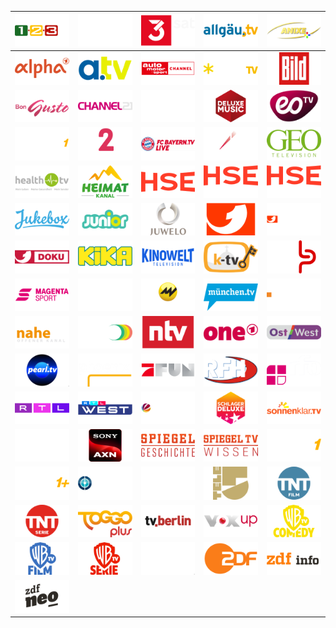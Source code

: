 | ![](https://raw.githubusercontent.com/RevGear/logo/master/Countries/DE/123tv.png) | ![](https://raw.githubusercontent.com/RevGear/logo/master/Countries/DE/13thStreet.png) | ![](https://raw.githubusercontent.com/RevGear/logo/master/Countries/DE/3sat.png) | ![](https://raw.githubusercontent.com/RevGear/logo/master/Countries/DE/AllgauTV.png) | ![](https://raw.githubusercontent.com/RevGear/logo/master/Countries/DE/AnixePlus.png) | 
|:---:|:---:|:---:|:---:|:---:| 
| ![](https://raw.githubusercontent.com/RevGear/logo/master/Countries/DE/ARDalpha.png) | ![](https://raw.githubusercontent.com/RevGear/logo/master/Countries/DE/atv.png) | ![](https://raw.githubusercontent.com/RevGear/logo/master/Countries/DE/AutoMotorundSport.png) | ![](https://raw.githubusercontent.com/RevGear/logo/master/Countries/DE/BibelTV.png) | ![](https://raw.githubusercontent.com/RevGear/logo/master/Countries/DE/Bild.png) | 
| ![](https://raw.githubusercontent.com/RevGear/logo/master/Countries/DE/BonGusto.png) | ![](https://raw.githubusercontent.com/RevGear/logo/master/Countries/DE/Channel21.png) | ![](https://raw.githubusercontent.com/RevGear/logo/master/Countries/DE/DasErste.png) | ![](https://raw.githubusercontent.com/RevGear/logo/master/Countries/DE/DeluxeMusic.png) | ![](https://raw.githubusercontent.com/RevGear/logo/master/Countries/DE/eoTV.png) | 
| ![](https://raw.githubusercontent.com/RevGear/logo/master/Countries/DE/eSports1.png) | ![](https://raw.githubusercontent.com/RevGear/logo/master/Countries/DE/Eurosport2Xtra.png) | ![](https://raw.githubusercontent.com/RevGear/logo/master/Countries/DE/FCBayernTV.png) | ![](https://raw.githubusercontent.com/RevGear/logo/master/Countries/DE/Folx.png) | ![](https://raw.githubusercontent.com/RevGear/logo/master/Countries/DE/GeoTV.png) | 
| ![](https://raw.githubusercontent.com/RevGear/logo/master/Countries/DE/HealthTV.png) | ![](https://raw.githubusercontent.com/RevGear/logo/master/Countries/DE/Heimatkanal.png) | ![](https://raw.githubusercontent.com/RevGear/logo/master/Countries/DE/HSE.png) | ![](https://raw.githubusercontent.com/RevGear/logo/master/Countries/DE/HSEExtra.png) | ![](https://raw.githubusercontent.com/RevGear/logo/master/Countries/DE/HSETrend.png) | 
| ![](https://raw.githubusercontent.com/RevGear/logo/master/Countries/DE/Jukebox.png) | ![](https://raw.githubusercontent.com/RevGear/logo/master/Countries/DE/Junior.png) | ![](https://raw.githubusercontent.com/RevGear/logo/master/Countries/DE/Juwelo.png) | ![](https://raw.githubusercontent.com/RevGear/logo/master/Countries/DE/kabeleins.png) | ![](https://raw.githubusercontent.com/RevGear/logo/master/Countries/DE/kabeleinsclassics.png) | 
| ![](https://raw.githubusercontent.com/RevGear/logo/master/Countries/DE/kabeleinsDoku.png) | ![](https://raw.githubusercontent.com/RevGear/logo/master/Countries/DE/KIKA.png) | ![](https://raw.githubusercontent.com/RevGear/logo/master/Countries/DE/KinoweltTV.png) | ![](https://raw.githubusercontent.com/RevGear/logo/master/Countries/DE/KTV.png) | ![](https://raw.githubusercontent.com/RevGear/logo/master/Countries/DE/LustPur.png) | 
| ![](https://raw.githubusercontent.com/RevGear/logo/master/Countries/DE/MagentaSport.png) | ![](https://raw.githubusercontent.com/RevGear/logo/master/Countries/DE/MDF1.png) | ![](https://raw.githubusercontent.com/RevGear/logo/master/Countries/DE/MotorvisionTV.png) | ![](https://raw.githubusercontent.com/RevGear/logo/master/Countries/DE/MunchenTV.png) | ![](https://raw.githubusercontent.com/RevGear/logo/master/Countries/DE/N24Doku.png) | 
| ![](https://raw.githubusercontent.com/RevGear/logo/master/Countries/DE/naheTV.png) | ![](https://raw.githubusercontent.com/RevGear/logo/master/Countries/DE/NRWision.png) | ![](https://raw.githubusercontent.com/RevGear/logo/master/Countries/DE/ntv.png) | ![](https://raw.githubusercontent.com/RevGear/logo/master/Countries/DE/One.png) | ![](https://raw.githubusercontent.com/RevGear/logo/master/Countries/DE/OstWest.png) | 
| ![](https://raw.githubusercontent.com/RevGear/logo/master/Countries/DE/PearlTV.png) | ![](https://raw.githubusercontent.com/RevGear/logo/master/Countries/DE/Phoenix.png) | ![](https://raw.githubusercontent.com/RevGear/logo/master/Countries/DE/ProSiebenFun.png) | ![](https://raw.githubusercontent.com/RevGear/logo/master/Countries/DE/RFH.png) | ![](https://raw.githubusercontent.com/RevGear/logo/master/Countries/DE/RFO.png) | 
| ![](https://raw.githubusercontent.com/RevGear/logo/master/Countries/DE/RTLUp.png) | ![](https://raw.githubusercontent.com/RevGear/logo/master/Countries/DE/RTLWest.png) | ![](https://raw.githubusercontent.com/RevGear/logo/master/Countries/DE/Sat1Emotions.png) | ![](https://raw.githubusercontent.com/RevGear/logo/master/Countries/DE/SchlagerDeluxe.png) | ![](https://raw.githubusercontent.com/RevGear/logo/master/Countries/DE/SonnenklarTV.png) | 
| ![](https://raw.githubusercontent.com/RevGear/logo/master/Countries/DE/SonusFM.png) | ![](https://raw.githubusercontent.com/RevGear/logo/master/Countries/DE/SonyAXN.png) | ![](https://raw.githubusercontent.com/RevGear/logo/master/Countries/DE/SpiegelGeschichte.png) | ![](https://raw.githubusercontent.com/RevGear/logo/master/Countries/DE/SpiegelTVWissen.png) | ![](https://raw.githubusercontent.com/RevGear/logo/master/Countries/DE/Sport1.png) | 
| ![](https://raw.githubusercontent.com/RevGear/logo/master/Countries/DE/Sport1Plus.png) | ![](https://raw.githubusercontent.com/RevGear/logo/master/Countries/DE/SportdigitalFussball.png) | ![](https://raw.githubusercontent.com/RevGear/logo/master/Countries/DE/tagesschau24.png) | ![](https://raw.githubusercontent.com/RevGear/logo/master/Countries/DE/Tele5.png) | ![](https://raw.githubusercontent.com/RevGear/logo/master/Countries/DE/TNTFilm.png) | 
| ![](https://raw.githubusercontent.com/RevGear/logo/master/Countries/DE/TNTSerie.png) | ![](https://raw.githubusercontent.com/RevGear/logo/master/Countries/DE/ToggoPlus.png) | ![](https://raw.githubusercontent.com/RevGear/logo/master/Countries/DE/TVBerlin.png) | ![](https://raw.githubusercontent.com/RevGear/logo/master/Countries/DE/Voxup.png) | ![](https://raw.githubusercontent.com/RevGear/logo/master/Countries/DE/WarnerTVComedy.png) | 
| ![](https://raw.githubusercontent.com/RevGear/logo/master/Countries/DE/WarnerTVFilm.png) | ![](https://raw.githubusercontent.com/RevGear/logo/master/Countries/DE/WarnerTVSerie.png) | ![](https://raw.githubusercontent.com/RevGear/logo/master/Countries/DE/Welt.png) | ![](https://raw.githubusercontent.com/RevGear/logo/master/Countries/DE/ZDF.png) | ![](https://raw.githubusercontent.com/RevGear/logo/master/Countries/DE/ZDFinfo.png) | 
| ![](https://raw.githubusercontent.com/RevGear/logo/master/Countries/DE/ZDFneo.png)  | 
